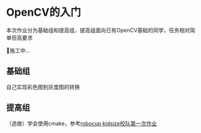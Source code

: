# OpenCV的入门

本次作业分为基础组和提高组，提高组面向已有OpenCV基础的同学，任务相对简单但高要求

🚧️施工中...

## 基础组

自己实现彩色图到灰度图的转换

## 提高组

（选做）学会使用cmake，参考[robocup kidsize校队第一次作业](https://gitee.com/robocup/training/tree/master/first_demo)